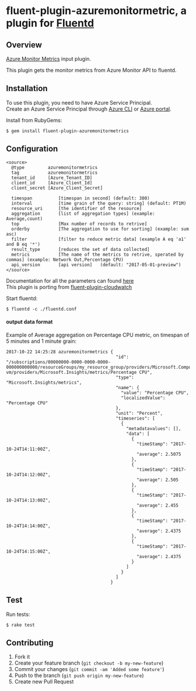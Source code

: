 # fluent-plugin-azuremonitormetric, a plugin for [Fluentd](http://fluentd.org) 
## Overview

[Azure Monitor Metrics](https://docs.microsoft.com/en-us/rest/api/monitor/Metrics/List) input plugin.

This plugin gets the monitor metrics from Azure Monitor API to fluentd.

## Installation

To use this plugin, you need to have Azure Service Principal.<br/>
Create an Azure Service Principal through [Azure CLI](https://docs.microsoft.com/en-us/cli/azure/create-an-azure-service-principal-azure-cli?toc=%2fazure%2fazure-resource-manager%2ftoc.json) or [Azure portal](https://docs.microsoft.com/en-us/azure/azure-resource-manager/resource-group-create-service-principal-portal).

Install from RubyGems:
```
$ gem install fluent-plugin-azuremonitormetrics
```

## Configuration

```config
<source>
  @type         azuremonitormetrics
  tag           azuremonitormetrics
  tenant_id     [Azure_Tenant_ID]
  client_id     [Azure_Client_Id]
  client_secret [Azure_Client_Secret]

  timespan          [timespan in second] (default: 300)
  interval          [time grain of the query: string] (default: PT1M)
  resource_uri      [the identifier of the resource]
  aggregation       [list of aggregation types] (example: Average,count)
  top               [Max number of records to retrive]
  orderby           [The aggregation to use for sorting] (example: sum asc)
  filter            [filter to reduce metric data] (example A eq 'a1' and B eq '*')
  result_type       [reduces the set of data collected]
  metrics           [The name of the metrics to retrive, sperated by commas] (example: Network Out,Percentage CPU)
  api_version       [api version]   (default: "2017-05-01-preview")
</source>
```

Documentation for all the parameters can found [here](https://docs.microsoft.com/en-us/rest/api/monitor/Metrics/List#get_metric_for_data)<br/>
This plugin is porting from [fluent-plugin-cloudwatch](https://github.com/yunomu/fluent-plugin-cloudwatch)

Start fluentd:

```
$ fluentd -c ./fluentd.conf
```

#### output data format

Example of Average aggregation on Percentage CPU metric, on timespan of 5 minutes and 1 minute grain:

```
2017-10-22 14:25:28 azuremonitormetrics {
                                          "id": "/subscriptions/00000000-0000-0000-0000-000000000000/resourceGroups/my_resource_group/providers/Microsoft.Compute/virtualMachines/my-vm/providers/Microsoft.Insights/metrics/Percentage CPU",
                                          "type": "Microsoft.Insights/metrics",
                                          "name": {
                                            "value": "Percentage CPU",
                                            "localizedValue": "Percentage CPU"
                                          },
                                          "unit": "Percent",
                                          "timeseries": [
                                            {
                                              "metadatavalues": [],
                                              "data": [
                                                {
                                                  "timeStamp": "2017-10-24T14:11:00Z",
                                                  "average": 2.5075
                                                },
                                                {
                                                  "timeStamp": "2017-10-24T14:12:00Z",
                                                  "average": 2.505
                                                },
                                                {
                                                  "timeStamp": "2017-10-24T14:13:00Z",
                                                  "average": 2.455
                                                },
                                                {
                                                  "timeStamp": "2017-10-24T14:14:00Z",
                                                  "average": 2.4375
                                                },
                                                {
                                                  "timeStamp": "2017-10-24T14:15:00Z",
                                                  "average": 2.4375
                                                }
                                              ]
                                            }
                                          ]
                                        }
```

## Test

Run tests:

```
$ rake test
```

## Contributing

1. Fork it
2. Create your feature branch (`git checkout -b my-new-feature`)
3. Commit your changes (`git commit -am 'Added some feature'`)
4. Push to the branch (`git push origin my-new-feature`)
5. Create new Pull Request
